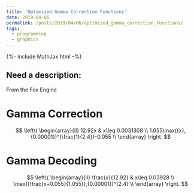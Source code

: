 ```yaml
---
title: 'Optimized Gamma Correction Functions'
date: 2019-04-06
permalink: /posts/2019/04/06/optimized_gamma_correction_functions/
tags:
  - programming
  - graphics
---
```

{%- include MathJax.html -%}

Need a description:
------
From the Fox Engine

Gamma Correction
======

$$
\left\{
\begin{array}{ll}
      12.92x               & x\leq 0.0031308                   \\
      1.055\max({x},{0.00001})^{\frac{1}{2.4}}-0.055           \\
\end{array} 
\right.
$$

Gamma Decoding
======

$$
\left\{
\begin{array}{ll}
      \frac{x}{12.92}               & x\leq 0.03928           \\
      \max({\frac{x+0.055}{1.055}},{0.00001})^{2.4}           \\
\end{array} 
\right.
$$